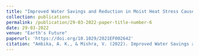 ```yaml
---
title: "Improved Water Savings and Reduction in Moist Heat Stress Caused by Efficient Irrigation"
collection: publications
permalink: /publication/29-03-2022-paper-title-number-6
date: 29-03-2022
venue: "Earth's Future"
paperurl: 'https://doi.org/10.1029/2021EF002642'
citation: "Ambika, A. K., & Mishra, V. (2022). Improved Water Savings and Reduction in Moist Heat Stress Caused by Efficient Irrigation. Earth's Future"
---
```

<!-- ---
title: "Improved Water Savings and Reduction in Moist Heat Stress Caused by Efficient Irrigation"
collection: publications
permalink: /publication/29-03-2022-paper-title-number-6
date: 29-03-2022
venue: 'Earth,s Future'
paperurl: 'https://doi.org/10.1029/2021EF002642'
citation: 'Ambika, A. K., & Mishra, V. (2022). Improved Water Savings and Reduction in Moist Heat Stress Caused by Efficient Irrigation. Earth’s Future'
--- -->